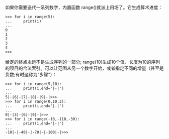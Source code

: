 如果你需要迭代一系列数字，内置函数 range\(\)就派上用场了。它生成算术进度：

```
>>> for i in range(5):
...     print(i)
...
0
1
2
3
4
>>>
```

给定的终点永远不是生成序列的一部分; range\(10\)生成10个值，长度为10的序列的项目的合法索引。可以让范围从另一个数字开始，或者指定不同的增量（甚至是负数;有时这称为“步骤”）：

```
>>> for i in range(5,10):
...     print(i,end='|-|')
...
5|-|6|-|7|-|8|-|9|-|>>>
>>> for i in range(0,10,3):
...     print(i,end='|-|')
...
0|-|3|-|6|-|9|-|>>>
>>> for i in range(-10,-110,-30):
...     print(i,end='|-|')
...
-10|-|-40|-|-70|-|-100|-|>>>

```



